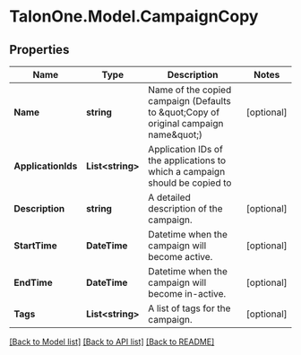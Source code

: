 
# TalonOne.Model.CampaignCopy

## Properties

Name | Type | Description | Notes
------------ | ------------- | ------------- | -------------
**Name** | **string** | Name of the copied campaign (Defaults to \&quot;Copy of original campaign name\&quot;) | [optional] 
**ApplicationIds** | **List&lt;string&gt;** | Application IDs of the applications to which a campaign should be copied to | 
**Description** | **string** | A detailed description of the campaign. | [optional] 
**StartTime** | **DateTime** | Datetime when the campaign will become active. | [optional] 
**EndTime** | **DateTime** | Datetime when the campaign will become in-active. | [optional] 
**Tags** | **List&lt;string&gt;** | A list of tags for the campaign. | [optional] 

[[Back to Model list]](../README.md#documentation-for-models)
[[Back to API list]](../README.md#documentation-for-api-endpoints)
[[Back to README]](../README.md)

